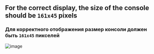 ## For the correct display, the size of the console should be `161x45` pixels
### Для корректного отображения размер консоли должен быть `161x45` пикселей
![image](https://user-images.githubusercontent.com/77195430/193463781-d4009665-dc79-4404-8da6-2274c7166ebe.png)
